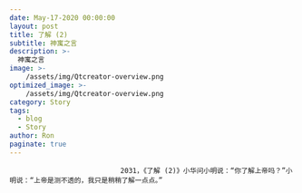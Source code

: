 ```yaml
---
date: May-17-2020 00:00:00
layout: post
title: 了解 (2)
subtitle: 神寓之言
description: >-
  神寓之言
image: >-
    /assets/img/Qtcreator-overview.png
optimized_image: >-
    /assets/img/Qtcreator-overview.png
category: Story
tags:
  - blog
  - Story
author: Ron
paginate: true
---
```


							　　2031，《了解 (2)》小华问小明说：“你了解上帝吗？”小明说：“上帝是测不透的，我只是稍稍了解一点点。”
							
							
						
